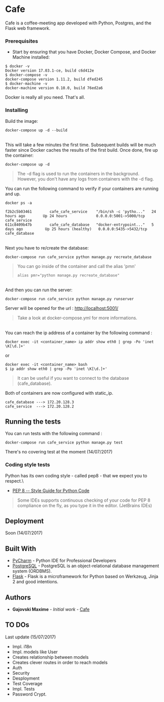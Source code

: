 # Cafe

Cafe is a coffee-meeting app developed with Python, Postgres, and the Flask web framework.

### Prerequisites

- Start by ensuring that you have Docker, Docker Compose, and Docker Machine installed:

```
$ docker -v
Docker version 17.03.1-ce, build c6d412e
$ docker-compose -v
docker-compose version 1.11.2, build dfed245
$ docker-machine -v
docker-machine version 0.10.0, build 76ed2a6
```

Docker is really all you need. That's all.

### Installing


Build the image:
```
docker-compose up -d --build
```

\
This will take a few minutes the first time. Subsequent builds will be much faster since 
Docker caches the results of the first build. Once done, fire up the container:
```
docker-compose up -d
```

> The -d flag is used to run the containers in the background.\
> However, you don't have any logs from containers with the -d flag.

You can run the following command to verify if your containers are running and up. 
```
docker ps -a

f2b2c5b03461        cafe_cafe_service    "/bin/sh -c 'pytho..."   24 hours ago        Up 24 hours             0.0.0.0:5001->5000/tcp   cafe_service
611c8409b47b        cafe_cafe_database   "docker-entrypoint..."   5 days ago          Up 25 hours (healthy)   0.0.0.0:5435->5432/tcp   cafe_database
```

\
Next you have to re/create the database:
```
docker-compose run cafe_service python manage.py recreate_database
```
> You can  go inside of the container and call the alias 'pmn'
>```
> alias pmr="python manage.py recreate_database"
> ``` 

\
And then you can run the server:
```
docker-compose run cafe_service python manage.py runserver
```
Server will be opened for the url : [http://localhost:5001/](http://localhost:5001/)
> Take a look at docker-compose.yml for more informations.

\
You can reach the ip address of a container by the following command :
```
docker exec -it <container_name> ip addr show eth0 | grep -Po 'inet \K[\d.]+'
```
or
```
docker exec -it <container_name> bash
$ ip addr show eth0 | grep -Po 'inet \K[\d.]+'
```
> It can be useful if you want to connect to the database (cafe_database).

Both of containers are now configured with static_ip.
```
cafe_database ---> 172.20.128.3
cafe_service  ---> 172.20.128.2
```
> 
## Running the tests

You can run tests with the following command : 
```
docker-compose run cafe_service python manage.py test
```

There's no covering test at the moment (14/07/2017)

### Coding style tests

Python has its own coding style - called pep8 - that we expect you to respect.\
 - [PEP 8 -- Style Guide for Python Code](https://www.python.org/dev/peps/pep-0008/)
 > Some IDEs supports continuous checking of your code for PEP 8 compliance on the fly, as you type it in the editor. (JetBrains IDEs)

## Deployment

Soon (14/07/2017)

## Built With

* [PyCharm](https://www.jetbrains.com/pycharm/) - Python IDE for Professional Developers
* [PostgreSQL](https://www.postgresql.org/) - PostgreSQL is an object-relational database management system 
(ORDBMS).
* [Flask](http://flask.pocoo.org/) - Flask is a microframework for Python based on Werkzeug, Jinja 2 and good intentions.

## Authors
* **Gajovski Maxime** - *Initial work* - [Cafe](https://github.com/GajovskiMaxime/cafe)

## TO DOs
Last update (15/07/2017)
* Impl. i18n
* Impl. models like User
* Creates relationship between models
* Creates clever routes in order to reach models
* Auth
* Security
* Desployment
* Test Coverage
* Impl. Tests
* Password Crypt.